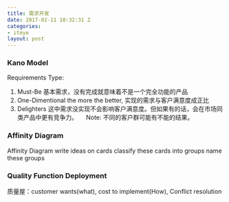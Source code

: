 ```yaml
---
title: 需求开发
date: 2017-02-11 18:32:31 Z
categories:
- iteye
layout: post
---
```


### Kano Model   
Requirements Type:

1. Must-Be
基本需求，没有完成就意味着不是一个完全功能的产品
2. One-Dimentional
the more the better, 实现的需求与客户满意度成正比
3. Delighters
这中需求没实现不会影响客户满意度。但如果有的话，会在市场同类产品中更有竞争力。     
Note: 不同的客户群可能有不能的结果。     

### Affinity Diagram
Affinity Diagram write ideas on cards classify these cards into groups name these groups     

### Quality Function Deployment
质量屋：customer wants(what), cost to implement(How), Conflict resolution        